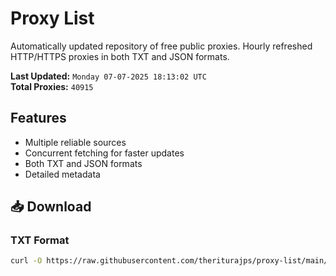 # Proxy List

Automatically updated repository of free public proxies. Hourly refreshed HTTP/HTTPS proxies in both TXT and JSON formats.

**Last Updated:** `Monday 07-07-2025 18:13:02 UTC`  
**Total Proxies:** `40915`

## Features
- Multiple reliable sources
- Concurrent fetching for faster updates
- Both TXT and JSON formats
- Detailed metadata

## 📥 Download

### TXT Format
```bash
curl -O https://raw.githubusercontent.com/theriturajps/proxy-list/main/proxies.txt